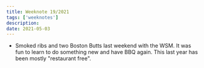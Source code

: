 ```yaml
---
title: Weeknote 19/2021
tags: ['weeknotes']
description: 
date: 2021-05-03
---
```

- Smoked ribs and two Boston Butts last weekend with the WSM. It was fun to learn to do something new and have BBQ again. This last year has been mostly "restaurant free". 
